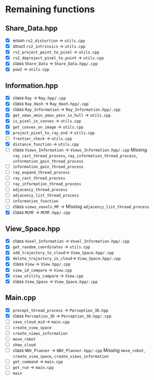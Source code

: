 # Remaining functions

## Share_Data.hpp
- [x] enum `rs2_distortion` &rarr; `utils.cpp`
- [x] struct `rs2_intrinsics` &rarr; `utils.cpp`
- [x] `rs2_project_point_to_pixel` &rarr; `utils.cpp`
- [x] `rs2_deproject_pixel_to_point` &rarr; `utils.cpp`
- [x] class `Share_Data` &rarr; `Share_Data.hpp/.cpp`
- [x] `pow2` &rarr; `utils.cpp`

## Information.hpp
- [x] class `Ray` &rarr; `Ray.hpp/.cpp`
- [x] class `Ray_Hash` &rarr; `Ray_Hash.hpp/.cpp`
- [x] class `Ray_Information` &rarr; `Ray_Information.hpp/.cpp`
- [x] `get_xmax_xmin_ymax_ymin_in_hull` &rarr; `utils.cpp`
- [x] `is_pixel_in_convex` &rarr; `utils.cpp`
- [x] `get_convex_on_image` &rarr; `utils.cpp`
- [x] `project_pixel_to_ray_end` &rarr; `utils.cpp`
- [ ] `frontier_check` &rarr; `utils.cpp`
- [x] `distance_function` &rarr; `utils.cpp`
- [ ] class `Views_Information` &rarr; `Views_Information.hpp/.cpp` Missing `ray_cast_thread_process`, `ray_information_thread_process`, `information_gain_thread_process`
- [ ] `information_gain_thread_process`
- [ ] `ray_expand_thread_process`
- [ ] `ray_cast_thread_process`
- [ ] `ray_information_thread_process`
- [ ] `adjacency_thread_process`
- [ ] `adjacency_list_thread_process`
- [ ] `information_function`
- [ ] class `views_voxels_MF` &rarr; Missing `adjacency_list_thread_process`
- [x] class `MCMF` &rarr; `MCMF.hpp/.cpp`

## View_Space.hpp
- [x] class `Voxel_Information` &rarr; `Voxel_Information.hpp/.cpp`
- [x] `get_random_coordinates` &rarr; `utils.cpp`
- [x] `add_trajectory_to_cloud`&rarr; `View_Space.hpp/.cpp`
- [x] `delete_trajectory_in_cloud`&rarr; `View_Space.hpp/.cpp`
- [x] class `View` &rarr; `View.hpp/.cpp`
- [x] `view_id_compare` &rarr; `View.cpp`
- [x] `view_utility_compare` &rarr; `View.cpp`
- [x] class `View_Space` &rarr; `View_Space.hpp/.cpp`

## Main.cpp
- [x] `precept_thread_process` &rarr; `Perception_3D.hpp`
- [x] class `Perception_3D` &rarr; `Perception_3D.hpp/.cpp`
- [ ] `save_cloud_mid` &rarr; `main.cpp`
- [ ] `create_view_space`
- [ ] `create_views_information`
- [ ] `move_robot`
- [ ] `show_cloud`
- [ ] class `NBV_Planner` &rarr; `NBV_Planner.hpp/.cpp` Missing `move_robot`, `create_view_space`, `create_views_information`
- [ ] `get_command` &rarr; `main.cpp`
- [ ] `get_run` &rarr; `main.cpp`
- [ ] `main`